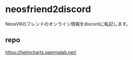 # neosfriend2discord

NeosVRのフレンドのオンライン情報をdiscordに転記します。

## repo

https://helmcharts.gammalab.net/

